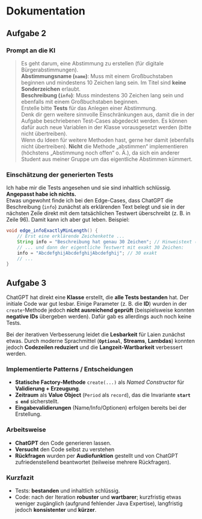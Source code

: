 # Dokumentation

## Aufgabe 2

### Prompt an die KI
> Es geht darum, eine Abstimmung zu erstellen (für digitale Bürgerabstimmungen).  
> **Abstimmungsname (`name`)**: Muss mit einem Großbuchstaben beginnen und mindestens 10 Zeichen lang sein. Im Titel sind **keine Sonderzeichen** erlaubt.  
> **Beschreibung (`info`)**: Muss mindestens 30 Zeichen lang sein und ebenfalls mit einem Großbuchstaben beginnen.  
> Erstelle bitte **Tests** für das Anlegen einer Abstimmung.  
> Denk dir gern weitere sinnvolle Einschränkungen aus, damit die in der Aufgabe beschriebenen Test-Cases abgedeckt werden. Es können dafür auch neue Variablen in der Klasse vorausgesetzt werden (bitte nicht übertreiben).  
> Wenn du Ideen für weitere Methoden hast, gerne her damit (ebenfalls nicht übertreiben). **Nicht** die Methode „abstimmen“ implementieren (höchstens „Abstimmung noch offen“ o. Ä.), da sich ein anderer Student aus meiner Gruppe um das eigentliche Abstimmen kümmert.

### Einschätzung der generierten Tests
Ich habe mir die Tests angesehen und sie sind inhaltlich schlüssig. **Angepasst habe ich nichts.**  
Etwas ungewohnt finde ich bei den Edge-Cases, dass ChatGPT die Beschreibung (`info`) zunächst als erklärenden Text belegt und sie in der nächsten Zeile direkt mit dem tatsächlichen Testwert überschreibt (z. B. in Zeile 96). Damit kann ich aber gut leben. Beispiel:

```java
void edge_infoExactlyMinLength() {
    // Erst eine erklärende Zeichenkette ...
    String info = "Beschreibung hat genau 30 Zeichen"; // Hinweistext (tatsächlich 31 Zeichen)
    // ... und dann der eigentliche Testwert mit exakt 30 Zeichen:
    info = "AbcdefghijAbcdefghijAbcdefghij"; // 30 exakt
    // ...
}
```
## Aufgabe 3

ChatGPT hat direkt eine **Klasse** erstellt, die **alle Tests bestanden** hat. Der initiale Code war gut lesbar. Einige Parameter (z. B. die **ID**) wurden in der `create`-Methode jedoch **nicht ausreichend geprüft** (beispielsweise konnten **negative IDs** übergeben werden). Dafür gab es allerdings auch noch keine Tests.

Bei der iterativen Verbesserung leidet die **Lesbarkeit** für Laien zunächst etwas. Durch moderne Sprachmittel (**`Optional`**, **Streams**, **Lambdas**) konnten jedoch **Codezeilen reduziert** und die **Langzeit-Wartbarkeit** verbessert werden.

### Implementierte Patterns / Entscheidungen
- **Statische Factory-Methode** `create(...)` als *Named Constructor* für **Validierung + Erzeugung**.
- **Zeitraum** als **Value Object** (`Period` als `record`), das die Invariante **`start ≤ end`** sicherstellt.
- **Eingabevalidierungen** (Name/Info/Optionen) erfolgen bereits bei der Erstellung.

### Arbeitsweise
- **ChatGPT** den Code generieren lassen.
- **Versucht** den Code selbst zu verstehen
- **Rückfragen** wurden per **Audiofunktion** gestellt und von ChatGPT zufriedenstellend beantwortet (teilweise mehrere Rückfragen).

### Kurzfazit
- Tests: **bestanden** und inhaltlich schlüssig.  
- Code: nach der Iteration **robuster** und **wartbarer**; kurzfristig etwas weniger zugänglich (aufgrund fehlender Java Expertise), langfristig jedoch **konsistenter** und **kürzer**.
